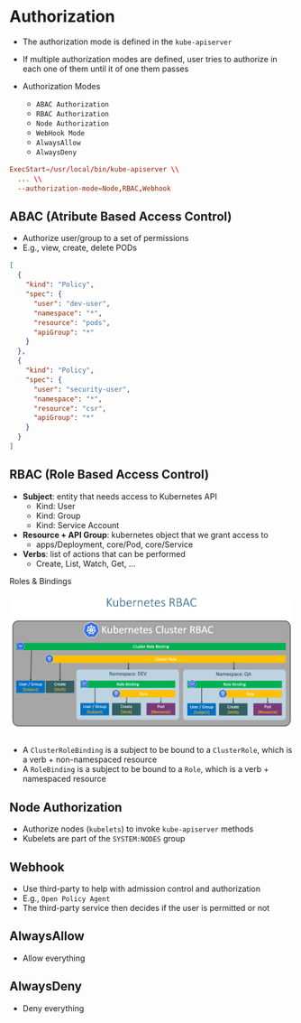 # Authorization

- The authorization mode is defined in the `kube-apiserver`
- If multiple authorization modes are defined, user tries to authorize in each one of them until it of one them passes

- Authorization Modes
  - `ABAC Authorization`
  - `RBAC Authorization`
  - `Node Authorization`
  - `WebHook Mode`
  - `AlwaysAllow`
  - `AlwaysDeny`

```conf
ExecStart=/usr/local/bin/kube-apiserver \\
  ... \\
  --authorization-mode=Node,RBAC,Webhook
```

## ABAC (Atribute Based Access Control)

- Authorize user/group to a set of permissions
- E.g., view, create, delete PODs

```json
[
  {
    "kind": "Policy",
    "spec": {
      "user": "dev-user",
      "namespace": "*",
      "resource": "pods",
      "apiGroup": "*"
    }
  },
  {
    "kind": "Policy",
    "spec": {
      "user": "security-user",
      "namespace": "*",
      "resource": "csr",
      "apiGroup": "*"
    }
  }
]
```

## RBAC (Role Based Access Control)

- **Subject**: entity that needs access to Kubernetes API
  - Kind: User
  - Kind: Group
  - Kind: Service Account
- **Resource + API Group**: kubernetes object that we grant access to
  - apps/Deployment, core/Pod, core/Service
- **Verbs**: list of actions that can be performed
  - Create, List, Watch, Get, ...

Roles & Bindings

![RBAC](.images/rbac.png)

- A `ClusterRoleBinding` is a subject to be bound to a `ClusterRole`, which is a verb + non-namespaced resource
- A `RoleBinding` is a subject to be bound to a `Role`, which is a verb + namespaced resource

## Node Authorization

- Authorize nodes (`kubelets`) to invoke `kube-apiserver` methods
- Kubelets are part of the `SYSTEM:NODES` group

## Webhook

- Use third-party to help with admission control and authorization
- E.g., `Open Policy Agent`
- The third-party service then decides if the user is permitted or not

## AlwaysAllow

- Allow everything

## AlwaysDeny

- Deny everything
